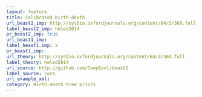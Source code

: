 ```yaml
---
layout: feature
title: Calibrated birth-death
url_beast2_imp: http://sysbio.oxfordjournals.org/content/64/3/369.full
label_beast2_imp: heled2014
pr_beast2_imp: true
url_beast1_imp: 
label_beast1_imp: x
pr_beast1_imp: 
url_theory: http://sysbio.oxfordjournals.org/content/64/3/369.full
label_theory: heled2014
url_source: http://github.com/CompEvol/beast2
label_source: core
url_example_xml: 
category: Birth-death tree priors
---
```

